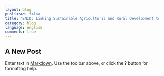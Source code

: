```yaml
---
layout: blog
published: false
title: "ENID: Linking Sustainable Agricultural and Rural Development to Food Security and Poverty Reduction in Upper Egypt"
category: blog
language: english
comments: true
---
```


## A New Post

Enter text in [Markdown](http://daringfireball.net/projects/markdown/). Use the toolbar above, or click the **?** button for formatting help.
